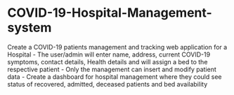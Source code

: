 # COVID-19-Hospital-Management-system
Create a COVID-19 patients management and tracking web application for a Hospital - The user/admin will enter name, address, current COVID-19 symptoms, contact details, Health details and will assign a bed to the respective patient - Only the management can insert and modify patient data - Create a dashboard for hospital management where they could see status of recovered, admitted, deceased patients and bed availability
